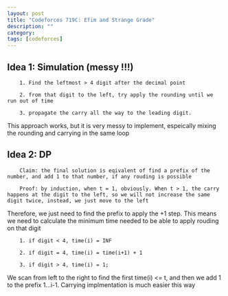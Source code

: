 ```yaml
---
layout: post
title: "Codeforces 719C: Efim and Strange Grade" 
description: ""
category: 
tags: [codeforces]
---
```


Idea 1: Simulation (messy !!!)
--------
```
	1. Find the leftmost > 4 digit after the decimal point

	2. from that digit to the left, try apply the rounding until we run out of time

	3. propagate the carry all the way to the leading digit.

```

This approach works, but it is very messy to implement, espeically mixing the rounding and carrying in the same loop


Idea 2: DP
---------
```
	Claim: the final solution is eqivalent of find a prefix of the number, and add 1 to that number, if any rouding is possible

	Proof: by induction, when t = 1, obviously. When t > 1, the carry happens at the digit to the left, so we will not increase the same digit twice, instead, we just move to the left

```

Therefore, we just need to find the prefix to apply the +1 step. This means we need to calculate the minimum time needed to be able to apply rouding on that digit

```
	1. if digit < 4, time(i) = INF	

	2. if digit = 4, time(i) = time(i+1) + 1 

	3. if digit > 4, time(i) = 1;

```

We scan from left to the right to find the first time(i) <= t, and then we add 1 to the prefix 1...i-1. Carrying implmentation is much easier this way

